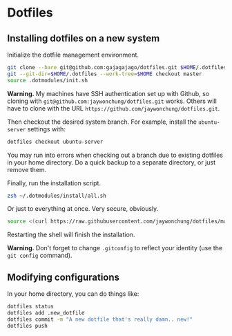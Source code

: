 # Dotfiles

## Installing dotfiles on a new system

Initialize the dotfile management environment.

```bash
git clone --bare git@github.com:gajagajago/dotfiles.git $HOME/.dotfiles
git --git-dir=$HOME/.dotfiles --work-tree=$HOME checkout master
source .dotmodules/init.sh
```

**Warning.** My machines have SSH authentication set up with Github, so cloning with `git@github.com:jaywonchung/dotfiles.git` works. Others will have to clone with the URL `https://github.com/jaywonchung/dotfiles.git`.

Then checkout the desired system branch. For example, install the `ubuntu-server` settings with:

```bash
dotfiles checkout ubuntu-server
```

You may run into errors when checking out a branch due to existing dotfiles in your home directory.
Do a quick backup to a separate directory, or just remove them.

Finally, run the installation script.
```bash
zsh ~/.dotmodules/install/all.sh
```

Or just to everything at once. Very secure, obviously.
```bash
source <(curl https://raw.githubusercontent.com/jaywonchung/dotfiles/master/install.sh)
```

Restarting the shell will finish the installation.

**Warning.** Don't forget to change `.gitconfig` to reflect your identity (use the `git config` command).

## Modifying configurations

In your home directory, you can do things like:

```bash
dotfiles status
dotfiles add .new_dotfile
dotfiles commit -m "A new dotfile that's really damn.. new!"
dotfiles push
```
